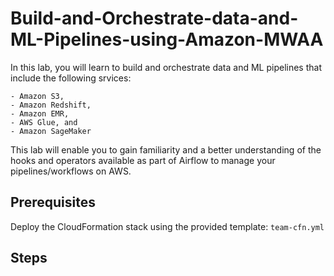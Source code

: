 # Build-and-Orchestrate-data-and-ML-Pipelines-using-Amazon-MWAA

In this lab, you will learn to build and orchestrate data and ML pipelines that include the following srvices:

    - Amazon S3, 
    - Amazon Redshift, 
    - Amazon EMR, 
    - AWS Glue, and 
    - Amazon SageMaker

This lab will enable you to gain familiarity and a better understanding of the hooks and operators available as part of Airflow to manage your pipelines/workflows on AWS.

## Prerequisites

Deploy the CloudFormation stack using the provided template:
    `team-cfn.yml`

## Steps

